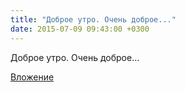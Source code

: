```yaml
---
title: "Доброе утро. Очень доброе..."
date: 2015-07-09 09:43:00 +0300
---
```


Доброе утро. Очень доброе...

[Вложение](/assets/vk_photos/1/kIkqQUS5NgY.jpg)

